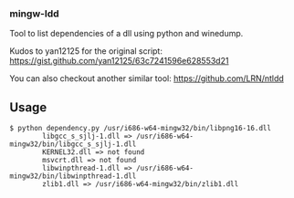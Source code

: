 ### mingw-ldd

Tool to list dependencies of a dll using python and winedump.

Kudos to yan12125 for the original script:
https://gist.github.com/yan12125/63c7241596e628553d21

You can also checkout another similar tool:
https://github.com/LRN/ntldd

## Usage

    $ python dependency.py /usr/i686-w64-mingw32/bin/libpng16-16.dll
            libgcc_s_sjlj-1.dll => /usr/i686-w64-mingw32/bin/libgcc_s_sjlj-1.dll
            KERNEL32.dll => not found
            msvcrt.dll => not found
            libwinpthread-1.dll => /usr/i686-w64-mingw32/bin/libwinpthread-1.dll
            zlib1.dll => /usr/i686-w64-mingw32/bin/zlib1.dll

